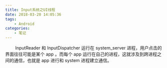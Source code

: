 ```yaml
---
title: Input系统之UI线程
date: 2018-03-20 14:05:36
tags:
	- Android
categories:
	- 笔记
---
```


&emsp;&emsp; InputReader 和 InputDispatcher 运行在 system_server 进程，用户点击的界面往往可能是某个 app 。而每个 app 运行在自己的进程，这就涉及到跨进程之间的通信，也就是 app 进行和 system 进程建立通信。


